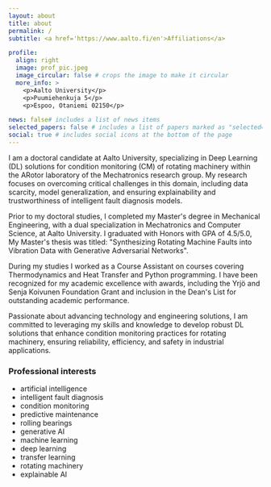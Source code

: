 ```yaml
---
layout: about
title: about
permalink: /
subtitle: <a href='https://www.aalto.fi/en'>Affiliations</a>

profile:
  align: right
  image: prof_pic.jpeg
  image_circular: false # crops the image to make it circular
  more_info: >
    <p>Aalto University</p>
    <p>Puumiehenkuja 5</p>
    <p>Espoo, Otaniemi 02150</p>

news: false# includes a list of news items
selected_papers: false # includes a list of papers marked as "selected={true}"
social: true # includes social icons at the bottom of the page
---
```


I am a doctoral candidate at Aalto University, specializing in Deep Learning (DL) solutions for condition monitoring (CM) of rotating machinery within the ARotor laboratory of the Mechatronics research group. My research focuses on overcoming critical challenges in this domain, including data scarcity, model generalization, and ensuring explainability and trustworthiness of intelligent fault diagnosis models.

Prior to my doctoral studies, I completed my Master's degree in Mechanical Engineering, with a dual specialization in Mechatronics and Computer Science, at Aalto University. I graduated with Honors with GPA of 4.5/5.0, My Master's thesis was titled: "Synthesizing Rotating Machine Faults into Vibration Data with Generative Adversarial Networks".

During my studies I worked as a Course Assistant on courses covering Thermodynamics and Heat Transfer and Python programming. I have been recognized for my academic excellence with awards, including the Yrjö and Senja Koivunen Foundation Grant and inclusion in the Dean's List for outstanding academic performance.

Passionate about advancing technology and engineering solutions, I am committed to leveraging my skills and knowledge to develop robust DL solutions that enhance condition monitoring practices for rotating machinery, ensuring reliability, efficiency, and safety in industrial applications.

### Professional interests
- artificial intelligence
- intelligent fault diagnosis
- condition monitoring
- predictive maintenance
- rolling bearings
- generative AI
- machine learning
- deep learning
- transfer learning
- rotating machinery
- explainable AI

